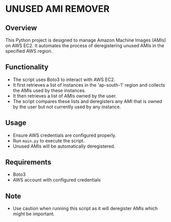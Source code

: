 
# UNUSED AMI REMOVER

## Overview
This Python project is designed to manage Amazon Machine Images (AMIs) on AWS EC2. It automates the process of deregistering unused AMIs in the specified AWS region.

## Functionality
- The script uses Boto3 to interact with AWS EC2.
- It first retrieves a list of instances in the 'ap-south-1' region and collects the AMIs used by these instances.
- It then retrieves a list of AMIs owned by the user.
- The script compares these lists and deregisters any AMI that is owned by the user but not currently used by any instance.

## Usage
- Ensure AWS credentials are configured properly.
- Run `main.py` to execute the script.
- Unused AMIs will be automatically deregistered.

## Requirements
- Boto3
- AWS account with configured credentials

## Note
- Use caution when running this script as it will deregister AMIs which might be important.

